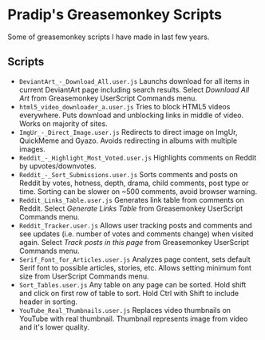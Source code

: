 # Pradip's Greasemonkey Scripts
Some of greasemonkey scripts I have made in last few years.

## Scripts ##
- `DeviantArt_-_Download_All.user.js` Launchs download for all items in current DeviantArt page including search results. Select *Download All Art* from Greasemonkey UserScript Commands menu.
- `html5_video_downloader_a.user.js` Tries to block HTML5 videos everywhere. Puts download and unblocking links in middle of video. Works on majority of sites.
- `ImgUr_-_Direct_Image.user.js` Redirects to direct image on ImgUr, QuickMeme and Gyazo. Avoids redirecting in albums with multiple images.
- `Reddit_-_Highlight_Most_Voted.user.js` Highlights comments on Reddit by upvotes/downvotes.
- `Reddit_-_Sort_Submissions.user.js` Sorts comments and posts on Reddit by votes, hotness, depth, drama, child comments, post type or time. Sorting can be slower on ~500 comments, avoid browser warning.
- `Reddit_Links_Table.user.js` Generates link table from comments on Reddit. Select *Generate Links Table* from Greasemonkey UserScript Commands menu.
- `Reddit_Tracker.user.js` Allows user tracking posts and comments and see updates (i.e. number of votes and comments change) when visited again. Select *Track posts in this page* from Greasemonkey UserScript Commands menu.
- `Serif_Font_for_Articles.user.js` Analyzes page content, sets default Serif font to possible articles, stories, etc. Allows setting minimum font size from UserScript Commands menu.
- `Sort_Tables.user.js` Any table on any page can be sorted. Hold shift and click on first row of table to sort. Hold Ctrl with Shift to include header in sorting.
- `YouTube_Real_Thumbnails.user.js` Replaces video thumbnails on YouTube with real thumbnail. Thumbnail represents image from video and it's lower quality.